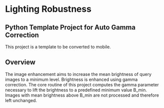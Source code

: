 # Lighting Robustness
## Python Template Project for Auto Gamma Correction

This project is a template to be converted to mobile.

## Overview
The image enhancement aims to increase the mean brightness of query images to a 
minimum level. Brightness is enhanced using gamma correction. The core routine of
this project computes the gamma parameter necessary to lift the brightness to a
predefined minimum value B_min.
Images with mean brightness above B_min are not processed and therefore left unchanged.


